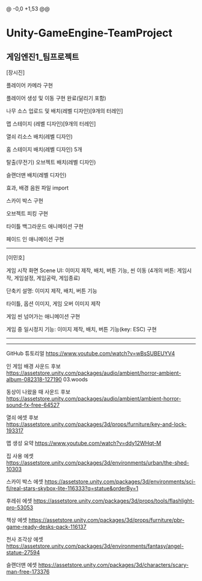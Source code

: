 @ -0,0 +1,53 @@
# Unity-GameEngine-TeamProject
게임엔진1_팀프로젝트
------------------------------------------------
[장시진]

플레이어 카메라 구현

플레이어 생성 및 이동 구현 완료(달리기 포함)

나무 소스 업로드 및 배치(레벨 디자인)[9개의 터레인]

맵 스테이지 (레벨 디자인)[9개의 터레인]

열쇠 리소스 배치(레벨 디자인)

홈 스테이지 배치(레벨 디자인) 5개 

탈출(무전기) 오브젝트 배치(레벨 디자인)

슬랜더맨 배치(레벨 디자인)

효과, 배경 음원 파일 import

스카이 박스 구현

오브젝트 피킹 구현

타이틀 백그라운드 애니메이션 구현

페이드 인 애니메이션 구현

------------------------------------------------
[이민호]

게임 시작 화면 Scene UI: 이미지 제작, 배치, 버튼 기능, 씬 이동 (4개의 버튼: 게임시작, 게임설정, 게임공략, 게임종료)

단축키 설명: 이미지 제작, 배치, 버튼 기능

타이틀, 옵션 이미지, 게임 오버 이미지 제작

게임 씬 넘어가는 애니메이션 구현

게임 중 일시정지 기능: 이미지 제작, 배치, 버튼 기능(key: ESC) 구현 

------------------------------------------------

------------------------------------------------

GitHub 튜토리얼
https://www.youtube.com/watch?v=wBsSUBEUYV4

인 게임 배경 사운드 후보
https://assetstore.unity.com/packages/audio/ambient/horror-ambient-album-082318-127190
03.woods

동상이 나왔을 때 사운드 후보
https://assetstore.unity.com/packages/audio/ambient/ambient-horror-sound-fx-free-64527

열쇠 에셋 후보
https://assetstore.unity.com/packages/3d/props/furniture/key-and-lock-193317

맵 생성 요약
https://www.youtube.com/watch?v=ddy12WHqt-M

집 사용 에셋 
https://assetstore.unity.com/packages/3d/environments/urban/the-shed-10303

스카이 박스 에셋
https://assetstore.unity.com/packages/3d/environments/sci-fi/real-stars-skybox-lite-116333?q=statue&orderBy=1

후레쉬 에셋
https://assetstore.unity.com/packages/3d/props/tools/flashlight-pro-53053

책상 에셋
https://assetstore.unity.com/packages/3d/props/furniture/pbr-game-ready-desks-pack-116137

천사 조각상 에셋
https://assetstore.unity.com/packages/3d/environments/fantasy/angel-statue-27594

슬랜더맨 에셋
https://assetstore.unity.com/packages/3d/characters/scary-man-free-173376
